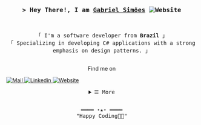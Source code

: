 <h3 align="center">
        <samp>&gt; Hey There!, I am
                <b><a target="_blank" href="https://gabrielsimoesdeveloper.com.br">Gabriel Simões</a></b>
                <img alt="Website" src="https://img.shields.io/badge/C%23-239120?style=for-the-badge&logo=csharp&logoColor=white">
        </samp>
</h3>
<br>

<p align="center">
        <samp>
                「 I'm a software developer from <b>Brazil</b> 」
                <br>
                「 Specializing in developing C# applications with a strong emphasis on design patterns.</b> 」
                <br>
                <br>
                <p align="center">Find me on</p>
                <a align="center" href="mailto:gabrielsimoest@gmail.com" target="_blank"><img alt="Mail"
                        src="https://img.shields.io/badge/Mail-D14836?style=for-the-badge&logo=gmail&logoColor=white">
                </a> 
                <a align="center" href="https://www.linkedin.com/in/gabriel-sim0es" target="_blank"><img alt="Linkedin"
                        src="https://img.shields.io/badge/LinkedIn-0077B5?style=for-the-badge&logo=linkedin&logoColor=white">
                </a> 
                <a align="center" href="https://www.linkedin.com/in/gabriel-sim0es" target="_blank"><img alt="Website"
                        src="https://img.shields.io/badge/website-000000?style=for-the-badge&logo=About.me&logoColor=white">
                </a>
        </samp>
</p>

<details align="center">
    <summary> <samp>&#9776; More</samp></summary>
    <p align="center">
        <br>
        <img alt="Gabriel Simoes GitHub Stats"
                src="https://github-readme-stats.vercel.app/api?username=gabrielsimoest&show_icons=true&theme=radical" />
        <br>
    </p>
</details>
<br>

<samp>
    <p align="center">
        ════ ⋆★⋆ ════
        <br>
        "Happy Coding👨‍💻"
    </p>
</samp>
